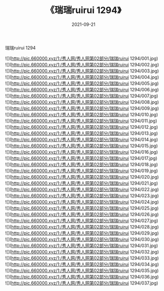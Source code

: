 ﻿---
layout: post
title:  《瑞瑞ruirui 1294》
date:   2021-09-21
img: http://pic.660000.xyz/1:/秀人网/秀人网第02部分/瑞瑞ruirui 1294/000.jpg
categories: [美女, 清纯, 唯美]
---

瑞瑞ruirui 1294

  ![](http://pic.660000.xyz/1:/秀人网/秀人网第02部分/瑞瑞ruirui 1294/001.jpg) <br> ![](http://pic.660000.xyz/1:/秀人网/秀人网第02部分/瑞瑞ruirui 1294/002.jpg) <br> ![](http://pic.660000.xyz/1:/秀人网/秀人网第02部分/瑞瑞ruirui 1294/003.jpg) <br> ![](http://pic.660000.xyz/1:/秀人网/秀人网第02部分/瑞瑞ruirui 1294/004.jpg) <br> ![](http://pic.660000.xyz/1:/秀人网/秀人网第02部分/瑞瑞ruirui 1294/005.jpg) <br> ![](http://pic.660000.xyz/1:/秀人网/秀人网第02部分/瑞瑞ruirui 1294/006.jpg) <br> ![](http://pic.660000.xyz/1:/秀人网/秀人网第02部分/瑞瑞ruirui 1294/007.jpg) <br> ![](http://pic.660000.xyz/1:/秀人网/秀人网第02部分/瑞瑞ruirui 1294/008.jpg) <br> ![](http://pic.660000.xyz/1:/秀人网/秀人网第02部分/瑞瑞ruirui 1294/009.jpg) <br> ![](http://pic.660000.xyz/1:/秀人网/秀人网第02部分/瑞瑞ruirui 1294/010.jpg) <br> ![](http://pic.660000.xyz/1:/秀人网/秀人网第02部分/瑞瑞ruirui 1294/011.jpg) <br> ![](http://pic.660000.xyz/1:/秀人网/秀人网第02部分/瑞瑞ruirui 1294/012.jpg) <br> ![](http://pic.660000.xyz/1:/秀人网/秀人网第02部分/瑞瑞ruirui 1294/013.jpg) <br> ![](http://pic.660000.xyz/1:/秀人网/秀人网第02部分/瑞瑞ruirui 1294/014.jpg) <br> ![](http://pic.660000.xyz/1:/秀人网/秀人网第02部分/瑞瑞ruirui 1294/015.jpg) <br> ![](http://pic.660000.xyz/1:/秀人网/秀人网第02部分/瑞瑞ruirui 1294/016.jpg) <br> ![](http://pic.660000.xyz/1:/秀人网/秀人网第02部分/瑞瑞ruirui 1294/017.jpg) <br> ![](http://pic.660000.xyz/1:/秀人网/秀人网第02部分/瑞瑞ruirui 1294/018.jpg) <br> ![](http://pic.660000.xyz/1:/秀人网/秀人网第02部分/瑞瑞ruirui 1294/019.jpg) <br> ![](http://pic.660000.xyz/1:/秀人网/秀人网第02部分/瑞瑞ruirui 1294/020.jpg) <br> ![](http://pic.660000.xyz/1:/秀人网/秀人网第02部分/瑞瑞ruirui 1294/021.jpg) <br> ![](http://pic.660000.xyz/1:/秀人网/秀人网第02部分/瑞瑞ruirui 1294/022.jpg) <br> ![](http://pic.660000.xyz/1:/秀人网/秀人网第02部分/瑞瑞ruirui 1294/023.jpg) <br> ![](http://pic.660000.xyz/1:/秀人网/秀人网第02部分/瑞瑞ruirui 1294/024.jpg) <br> ![](http://pic.660000.xyz/1:/秀人网/秀人网第02部分/瑞瑞ruirui 1294/025.jpg) <br> ![](http://pic.660000.xyz/1:/秀人网/秀人网第02部分/瑞瑞ruirui 1294/026.jpg) <br> ![](http://pic.660000.xyz/1:/秀人网/秀人网第02部分/瑞瑞ruirui 1294/027.jpg) <br> ![](http://pic.660000.xyz/1:/秀人网/秀人网第02部分/瑞瑞ruirui 1294/028.jpg) <br> ![](http://pic.660000.xyz/1:/秀人网/秀人网第02部分/瑞瑞ruirui 1294/029.jpg) <br> ![](http://pic.660000.xyz/1:/秀人网/秀人网第02部分/瑞瑞ruirui 1294/030.jpg) <br> ![](http://pic.660000.xyz/1:/秀人网/秀人网第02部分/瑞瑞ruirui 1294/031.jpg) <br> ![](http://pic.660000.xyz/1:/秀人网/秀人网第02部分/瑞瑞ruirui 1294/032.jpg) <br> ![](http://pic.660000.xyz/1:/秀人网/秀人网第02部分/瑞瑞ruirui 1294/033.jpg) <br> ![](http://pic.660000.xyz/1:/秀人网/秀人网第02部分/瑞瑞ruirui 1294/034.jpg) <br> ![](http://pic.660000.xyz/1:/秀人网/秀人网第02部分/瑞瑞ruirui 1294/035.jpg) <br> ![](http://pic.660000.xyz/1:/秀人网/秀人网第02部分/瑞瑞ruirui 1294/036.jpg) <br> ![](http://pic.660000.xyz/1:/秀人网/秀人网第02部分/瑞瑞ruirui 1294/037.jpg) <br>